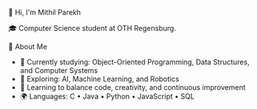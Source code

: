 👋 Hi, I'm Mithil Parekh

🎓 Computer Science student at OTH Regensburg.

🚀 About Me
- 🔭 Currently studying: Object-Oriented Programming, Data Structures, and Computer Systems
- 🌱 Exploring: AI, Machine Learning, and Robotics
- 🧠 Learning to balance code, creativity, and continuous improvement
- 🌍 Languages: C • Java • Python • JavaScript • SQL
<!---
mrmiths/mrmiths is a ✨ special ✨ repository because its `README.md` (this file) appears on your GitHub profile.
You can click the Preview link to take a look at your changes.
--->
